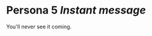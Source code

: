 Persona 5 _Instant message_
===============================================================================

You'll never see it coming.
